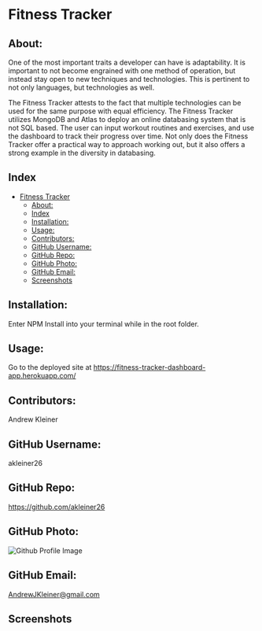 # Fitness Tracker

## About:
One of the most important traits a developer can have is adaptability. It is important to not become engrained with one method of operation, but instead stay open to new techniques and technologies. This is pertinent to not only languages, but technologies as well. 

The Fitness Tracker attests to the fact that multiple technologies can be used for the same purpose with equal efficiency. The Fitness Tracker utilizes MongoDB and Atlas to deploy an online databasing system that is not SQL based. The user can input workout routines and exercises, and use the dashboard to track their progress over time. Not only does the Fitness Tracker offer a practical way to approach working out, but it also offers a strong example in the diversity in databasing.

## Index
- [Fitness Tracker](#fitness-tracker)
  - [About:](#about)
  - [Index](#index)
  - [Installation:](#installation)
  - [Usage:](#usage)
  - [Contributors:](#contributors)
  - [GitHub Username:](#github-username)
  - [GitHub Repo:](#github-repo)
  - [GitHub Photo:](#github-photo)
  - [GitHub Email:](#github-email)
  - [Screenshots](#screenshots)

## Installation:
Enter NPM Install into your terminal while in the root folder.

## Usage:
Go to the deployed site at https://fitness-tracker-dashboard-app.herokuapp.com/

## Contributors:
Andrew Kleiner

## GitHub Username:
akleiner26

## GitHub Repo:
https://github.com/akleiner26

## GitHub Photo:
 <img src="https://avatars1.githubusercontent.com/u/65504727?v=4" alt="Github Profile Image">

## GitHub Email:
AndrewJKleiner@gmail.com

## Screenshots

